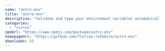 ```yaml
---
name: "astro-env"
title: "astro-env"
description: "Validate and type your environment variables automatically using zod"
categories:
  - "css+ui"
npmUrl: "https://www.npmjs.com/package/astro-env"
homepageUrl: "https://github.com/florian-lefebvre/astro-env"
downloads: 55
---
```

